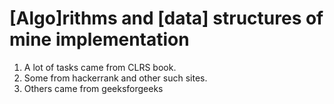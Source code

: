 # [Algo]rithms and [data] structures of mine implementation
1. A lot of tasks came from CLRS book.
2. Some from hackerrank and other such sites.
3. Others came from geeksforgeeks

